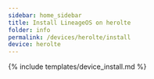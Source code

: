 ```yaml
---
sidebar: home_sidebar
title: Install LineageOS on herolte
folder: info
permalink: /devices/herolte/install
device: herolte
---
```

{% include templates/device_install.md %}
